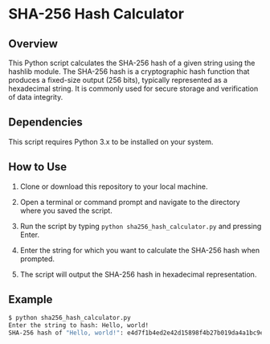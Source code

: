 # SHA-256 Hash Calculator

## Overview

This Python script calculates the SHA-256 hash of a given string using the hashlib module. The SHA-256 hash is a cryptographic hash function that produces a fixed-size output (256 bits), typically represented as a hexadecimal string. It is commonly used for secure storage and verification of data integrity.

## Dependencies

This script requires Python 3.x to be installed on your system.

## How to Use

1. Clone or download this repository to your local machine.

2. Open a terminal or command prompt and navigate to the directory where you saved the script.

3. Run the script by typing `python sha256_hash_calculator.py` and pressing Enter.

4. Enter the string for which you want to calculate the SHA-256 hash when prompted.

5. The script will output the SHA-256 hash in hexadecimal representation.

## Example

```bash
$ python sha256_hash_calculator.py
Enter the string to hash: Hello, world!
SHA-256 hash of "Hello, world!": e4d7f1b4ed2e42d15898f4b27b019da4a1bc9e3c5fa2c45cdef3f48bd20f8f98
